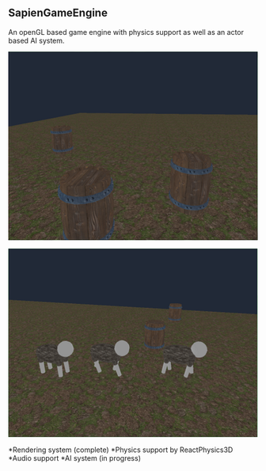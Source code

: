 ## SapienGameEngine
An openGL based game engine with physics support as well as an actor based AI system.


![Sapien entities](https://github.com/SniperChicken32/SapienGameEngine/blob/master/entities.png)


![Sapien actors](https://github.com/SniperChicken32/SapienGameEngine/blob/master/actors.png)

*Rendering system (complete)
*Physics support by ReactPhysics3D
*Audio support
*AI system (in progress)

